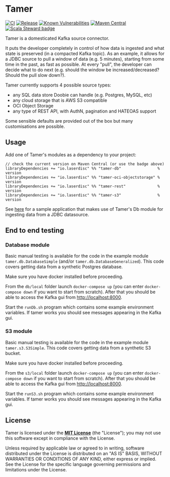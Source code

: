 # Tamer
[![CI](https://github.com/laserdisc-io/tamer/workflows/CI/badge.svg?branch=master)](https://github.com/laserdisc-io/tamer/actions?query=workflow%3ACI+branch%3Amaster)
[![Release](https://github.com/laserdisc-io/tamer/workflows/Release/badge.svg)](https://github.com/laserdisc-io/tamer/actions?query=workflow%3ARelease)
[![Known Vulnerabilities](https://snyk.io/test/github/laserdisc-io/tamer/badge.svg?targetFile=build.sbt)](https://snyk.io/test/github/laserdisc-io/tamer?targetFile=build.sbt)
[![Maven Central](https://maven-badges.herokuapp.com/maven-central/io.laserdisc/tamer-core_2.13/badge.svg?kill_cache=1&color=orange)](https://search.maven.org/artifact/io.laserdisc/tamer-core_2.13/)
[![Scala Steward badge](https://img.shields.io/badge/Scala_Steward-helping-blue.svg?style=flat&logo=data:image/png;base64,iVBORw0KGgoAAAANSUhEUgAAAA4AAAAQCAMAAAARSr4IAAAAVFBMVEUAAACHjojlOy5NWlrKzcYRKjGFjIbp293YycuLa3pYY2LSqql4f3pCUFTgSjNodYRmcXUsPD/NTTbjRS+2jomhgnzNc223cGvZS0HaSD0XLjbaSjElhIr+AAAAAXRSTlMAQObYZgAAAHlJREFUCNdNyosOwyAIhWHAQS1Vt7a77/3fcxxdmv0xwmckutAR1nkm4ggbyEcg/wWmlGLDAA3oL50xi6fk5ffZ3E2E3QfZDCcCN2YtbEWZt+Drc6u6rlqv7Uk0LdKqqr5rk2UCRXOk0vmQKGfc94nOJyQjouF9H/wCc9gECEYfONoAAAAASUVORK5CYII=)](https://scala-steward.org)

Tamer is a domesticated Kafka source connector.

It puts the developer completely in control of how data is ingested and what state is preserved (in a compacted Kafka topic).
As an example, it allows for a JDBC source to pull a window of data (e.g. 5 minutes), starting from some time in the past, as fast as possible.
At every "pull", the developer can decide what to do next (e.g. should the window be increased/decreased? Should the pull slow down?).

Tamer currently supports 4 possible source types:
- any SQL data store Doobie can handle (e.g. Postgres, MySQL, etc)
- any cloud storage that is AWS S3 compatible
- OCI Object Storage
- any type of REST API, with AuthN, pagination and HATEOAS support

Some sensible defaults are provided out of the box but many customisations are possible.

## Usage

Add one of Tamer's modules as a dependency to your project:

```
// check the current version on Maven Central (or use the badge above)
libraryDependencies += "io.laserdisc" %% "tamer-db"                % version
libraryDependencies += "io.laserdisc" %% "tamer-oci-objectstorage" % version
libraryDependencies += "io.laserdisc" %% "tamer-rest"              % version
libraryDependencies += "io.laserdisc" %% "tamer-s3"                % version
```

See [here](example/src/main/scala/tamer/db/DatabaseSimple.scala) for a sample application that makes use of Tamer's Db module for ingesting data from a JDBC datasource.

## End to end testing

### Database module

Basic manual testing is available for the code in the example module `tamer.db.DatabaseSimple` (and/or `tamer.db.DatabaseGeneralized`).
This code covers getting data from a synthetic Postgres database.

Make sure you have docker installed before proceeding.

From the `db/local` folder launch `docker-compose up` (you can enter `docker-compose down` if you want to start from scratch). After that you should be able to access the Kafka gui from [http://localhost:8000](http://localhost:8000).

Start the `runDb.sh` program which contains some example environment variables.
If tamer works you should see messages appearing in the Kafka gui.

### S3 module

Basic manual testing is available for the code in the example module `tamer.s3.S3Simple`.
This code covers getting data from a synthetic S3 bucket.

Make sure you have docker installed before proceeding.

From the `s3/local` folder launch `docker-compose up` (you can enter `docker-compose down` if you want to start from scratch). After that you should be able to access the Kafka gui from [http://localhost:8000](http://localhost:8000).

Start the `runS3.sh` program which contains some example environment variables.
If tamer works you should see messages appearing in the Kafka gui.

## License

Tamer is licensed under the **[MIT License](LICENSE)** (the "License"); you may not use this software except in compliance with the License.

Unless required by applicable law or agreed to in writing, software distributed under the License is distributed on an "AS IS" BASIS, WITHOUT WARRANTIES OR CONDITIONS OF ANY KIND, either express or implied.
See the License for the specific language governing permissions and limitations under the License.
